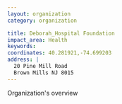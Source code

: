 ```yaml
---
layout: organization
category: organization

title: Deborah_Hospital Foundation
impact_area: Health
keywords: 
coordinates: 40.281921,-74.699203
address: |
  20 Pine Mill Road
  Brown Mills NJ 8015
---
```

Organization's overview
